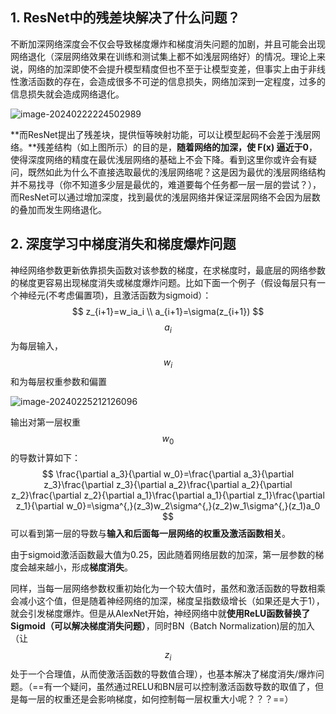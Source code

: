 ## 1. ResNet中的残差块解决了什么问题？

不断加深网络深度会不仅会导致梯度爆炸和梯度消失问题的加剧，并且可能会出现网络退化（深层网络效果在训练和测试集上都不如浅层网络好）的情况。理论上来说，网络的加深即使不会提升模型精度但也不至于让模型变差，但事实上由于非线性激活函数的存在，会造成很多不可逆的信息损失，网络加深到一定程度，过多的信息损失就会造成网络退化。

![image-20240222224502989](https://cdn.jsdelivr.net/gh/airainday/blogimage@main/image-20240222224502989.png)

**而ResNet提出了残差块，提供恒等映射功能，可以让模型起码不会差于浅层网络。**残差结构（如上图所示）的目的是，**随着网络的加深，使 F(x) 逼近于0**，使得深度网络的精度在最优浅层网络的基础上不会下降。看到这里你或许会有疑问，既然如此为什么不直接选取最优的浅层网络呢？这是因为最优的浅层网络结构并不易找寻（你不知道多少层是最优的，难道要每个任务都一层一层的尝试？），而ResNet可以通过增加深度，找到最优的浅层网络并保证深层网络不会因为层数的叠加而发生网络退化。

## 2. 深度学习中梯度消失和梯度爆炸问题

神经网络参数更新依靠损失函数对该参数的梯度，在求梯度时，最底层的网络参数的梯度更容易出现梯度消失或梯度爆炸问题。比如下面一个例子（假设每层只有一个神经元(不考虑偏置项)，且激活函数为sigmoid）：
$$
z_{i+1}=w_ia_i \\
a_{i+1}=\sigma(z_{i+1})
$$
$$a_i$$为每层输入，$$w_i$$​和为每层权重参数和偏置

![image-20240225212126096](https://cdn.jsdelivr.net/gh/airainday/blogimage@main/image-20240225212126096.png)

输出对第一层权重$$w_0$$的导数计算如下：
$$
\frac{\partial a_3}{\partial w_0}=\frac{\partial a_3}{\partial z_3}\frac{\partial z_3}{\partial a_2}\frac{\partial a_2}{\partial z_2}\frac{\partial z_2}{\partial a_1}\frac{\partial a_1}{\partial z_1}\frac{\partial z_1}{\partial w_0}=\sigma^{,}(z_3)w_2\sigma^{,}(z_2)w_1\sigma^{,}(z_1)a_0
$$
可以看到第一层的导数与**输入和后面每一层网络的权重及激活函数相关**。

由于sigmoid激活函数最大值为0.25，因此随着网络层数的加深，第一层参数的梯度会越来越小，形成**梯度消失**。

同样，当每一层网络参数权重初始化为一个较大值时，虽然和激活函数的导数相乘会减小这个值，但是随着神经网络的加深，梯度呈指数级增长（如果还是大于1），就会引发梯度爆炸。但是从AlexNet开始，神经网络中就**使用ReLU函数替换了Sigmoid（可以解决梯度消失问题）**，同时BN（Batch Normalization)层的加入（让$$z_i$$处于一个合理值，从而使激活函数的导数值合理），也基本解决了梯度消失/爆炸问题。（==有一个疑问，虽然通过RELU和BN层可以控制激活函数导数的取值了，但是每一层的权重还是会影响梯度，如何控制每一层权重大小呢？？？==）
